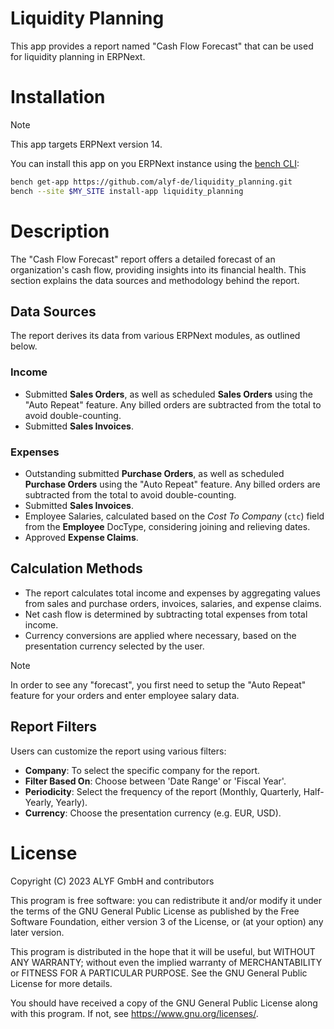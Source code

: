 # Liquidity Planning

This app provides a report named "Cash Flow Forecast" that can be used for liquidity planning in ERPNext.

# Installation

> [!NOTE]  
> This app targets ERPNext version 14.

You can install this app on you ERPNext instance using the [bench CLI](https://github.com/frappe/bench):

```bash
bench get-app https://github.com/alyf-de/liquidity_planning.git
bench --site $MY_SITE install-app liquidity_planning
```

# Description

The "Cash Flow Forecast" report offers a detailed forecast of an organization's cash flow, providing insights into its financial health. This section explains the data sources and methodology behind the report.

## Data Sources

The report derives its data from various ERPNext modules, as outlined below.

### Income

- Submitted **Sales Orders**, as well as scheduled **Sales Orders** using the "Auto Repeat" feature. Any billed orders are subtracted from the total to avoid double-counting.
- Submitted **Sales Invoices**.

### Expenses

- Outstanding submitted **Purchase Orders**, as well as scheduled **Purchase Orders** using the "Auto Repeat" feature. Any billed orders are subtracted from the total to avoid double-counting.
- Submitted **Sales Invoices**.
- Employee Salaries, calculated based on the _Cost To Company_ (`ctc`) field from the **Employee** DocType, considering joining and relieving dates.
- Approved **Expense Claims**.

## Calculation Methods

- The report calculates total income and expenses by aggregating values from sales and purchase orders, invoices, salaries, and expense claims.
- Net cash flow is determined by subtracting total expenses from total income.
- Currency conversions are applied where necessary, based on the presentation currency selected by the user.

> [!NOTE]
> In order to see any "forecast", you first need to setup the "Auto Repeat" feature for your orders and enter employee salary data.

## Report Filters

Users can customize the report using various filters:

- **Company**: To select the specific company for the report.
- **Filter Based On**: Choose between 'Date Range' or 'Fiscal Year'.
- **Periodicity**: Select the frequency of the report (Monthly, Quarterly, Half-Yearly, Yearly).
- **Currency**: Choose the presentation currency (e.g. EUR, USD).

# License

Copyright (C) 2023  ALYF GmbH and contributors

This program is free software: you can redistribute it and/or modify
it under the terms of the GNU General Public License as published by
the Free Software Foundation, either version 3 of the License, or
(at your option) any later version.

This program is distributed in the hope that it will be useful,
but WITHOUT ANY WARRANTY; without even the implied warranty of
MERCHANTABILITY or FITNESS FOR A PARTICULAR PURPOSE.  See the
GNU General Public License for more details.

You should have received a copy of the GNU General Public License
along with this program.  If not, see <https://www.gnu.org/licenses/>.
